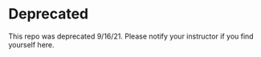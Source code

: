 # Deprecated

This repo was deprecated 9/16/21.  Please notify your instructor if you find yourself here.
